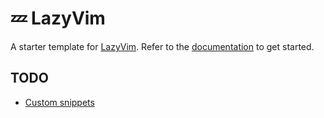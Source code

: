 # 💤 LazyVim

A starter template for [LazyVim](https://github.com/LazyVim/LazyVim).
Refer to the [documentation](https://lazyvim.github.io/installation) to get started.

## TODO
* [Custom snippets](https://github.com/escwxyz/nvim/tree/main)

